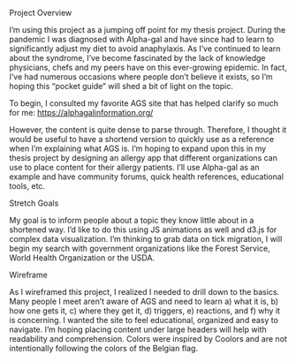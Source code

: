 Project Overview

I’m using this project as a jumping off point for my thesis project. During the pandemic I was diagnosed with Alpha-gal and have since had to learn to significantly adjust my diet to avoid anaphylaxis. As I’ve continued to learn about the syndrome, I’ve become fascinated by the lack of knowledge physicians, chefs and my peers have on this ever-growing epidemic. In fact, I’ve had numerous occasions where people don’t believe it exists, so I’m hoping this “pocket guide” will shed a bit of light on the topic. 

To begin, I consulted my favorite AGS site that has helped clarify so much for me: https://alphagalinformation.org/

However, the content is quite dense to parse through. Therefore, I thought it would be useful to have a shortend version to quickly use as a reference when I’m explaining what AGS is. I’m hoping to expand upon this in my thesis project by designing an allergy app that different organizations can use to place content for their allergy patients. I’ll use Alpha-gal as an example and have community forums, quick health references, educational tools, etc. 

Stretch Goals

My goal is to inform people about a topic they know little about in a shortened way. I’d like to do this using JS animations as well and d3.js for complex data visualization. I’m thinking to grab data on tick migration, I will begin my search with government organizations like the Forest Service, World Health Organization or the USDA.

Wireframe

As I wireframed this project, I realized I needed to drill down to the basics. Many people I meet aren’t aware of AGS and need to learn a) what it is, b) how one gets it, c) where they get it, d) triggers, e) reactions, and f) why it is concerning. I wanted the site to feel educational, organized and easy to navigate. I’m hoping placing content under large headers will help with readability and comprehension. Colors were inspired by Coolors and are not intentionally following the colors of the Belgian flag.
